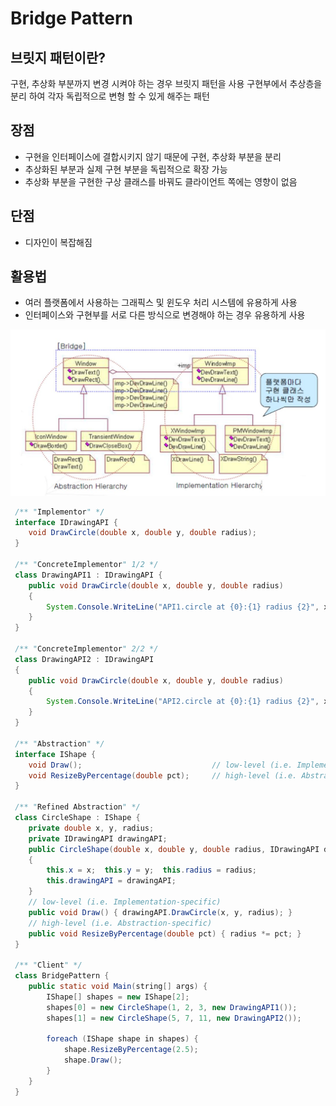 # Bridge Pattern

## 브릿지 패턴이란?

구현, 추상화 부분까지 변경 시켜야 하는 경우 브릿지 패턴을 사용
구현부에서 추상층을 분리 하여 각자 독립적으로 변형 할 수 있게 해주는 패턴

## 장점
- 구현을 인터페이스에 결합시키지 않기 때문에 구현, 추상화 부분을 분리 
- 추상화된 부분과 실제 구현 부분을 독립적으로 확장 가능
- 추상화 부분을 구현한 구상 클래스를 바꿔도 클라이언트 쪽에는 영향이 없음

## 단점
- 디자인이 복잡해짐

## 활용법 
- 여러 플랫폼에서 사용하는 그래픽스 및 윈도우 처리 시스템에 유용하게 사용
- 인터페이스와 구현부를 서로 다른 방식으로 변경해야 하는 경우 유용하게 사용

![shape](https://github.com/ohbokdong/DesignPatternStudy/blob/master/summary/img/img.JPG?raw=true)

```java
 /** "Implementor" */
 interface IDrawingAPI {
    void DrawCircle(double x, double y, double radius);
 }

 /** "ConcreteImplementor" 1/2 */
 class DrawingAPI1 : IDrawingAPI {
    public void DrawCircle(double x, double y, double radius)
    {
        System.Console.WriteLine("API1.circle at {0}:{1} radius {2}", x, y, radius);
    }
 }

 /** "ConcreteImplementor" 2/2 */
 class DrawingAPI2 : IDrawingAPI
 {
    public void DrawCircle(double x, double y, double radius)
    {
        System.Console.WriteLine("API2.circle at {0}:{1} radius {2}", x, y, radius);
    }
 }

 /** "Abstraction" */
 interface IShape {
    void Draw();                             // low-level (i.e. Implementation-specific)
    void ResizeByPercentage(double pct);     // high-level (i.e. Abstraction-specific)
 }

 /** "Refined Abstraction" */
 class CircleShape : IShape {
    private double x, y, radius;
    private IDrawingAPI drawingAPI;
    public CircleShape(double x, double y, double radius, IDrawingAPI drawingAPI)
    {
        this.x = x;  this.y = y;  this.radius = radius;
        this.drawingAPI = drawingAPI;
    }
    // low-level (i.e. Implementation-specific)
    public void Draw() { drawingAPI.DrawCircle(x, y, radius); }
    // high-level (i.e. Abstraction-specific)
    public void ResizeByPercentage(double pct) { radius *= pct; }
 }

 /** "Client" */
 class BridgePattern {
    public static void Main(string[] args) {
        IShape[] shapes = new IShape[2];
        shapes[0] = new CircleShape(1, 2, 3, new DrawingAPI1());
        shapes[1] = new CircleShape(5, 7, 11, new DrawingAPI2());

        foreach (IShape shape in shapes) {
            shape.ResizeByPercentage(2.5);
            shape.Draw();
        }
    }
 }
```
